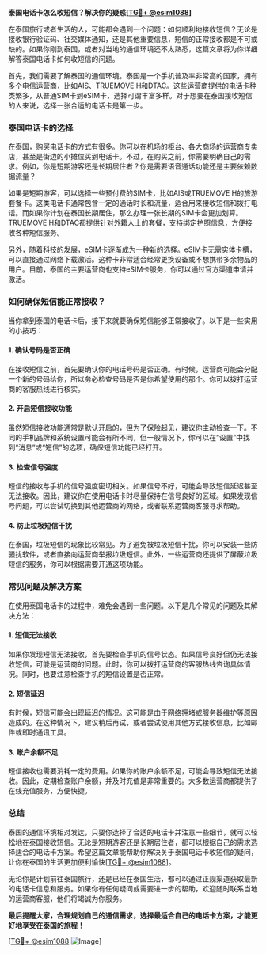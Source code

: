 **泰国电话卡怎么收短信？解决你的疑惑[[TG💪+ @esim1088](https://t.me/s/esim1088)]**

在泰国旅行或者生活的人，可能都会遇到一个问题：如何顺利地接收短信？无论是接收银行验证码、社交媒体通知，还是其他重要信息，短信的正常接收都是不可或缺的。如果你刚到泰国，或者对当地的通信环境还不太熟悉，这篇文章将为你详细解答泰国电话卡如何收短信的问题。

首先，我们需要了解泰国的通信环境。泰国是一个手机普及率非常高的国家，拥有多个电信运营商，比如AIS、TRUEMOVE H和DTAC。这些运营商提供的电话卡种类繁多，从普通SIM卡到eSIM卡，选择可谓丰富多样。对于想要在泰国接收短信的人来说，选择一张合适的电话卡是第一步。

### 泰国电话卡的选择

在泰国，购买电话卡的方式有很多。你可以在机场的柜台、各大商场的运营商专卖店，甚至是街边的小摊位买到电话卡。不过，在购买之前，你需要明确自己的需求。例如，你是短期游客还是长期居住者？你是需要语音通话功能还是主要依赖数据流量？

如果是短期游客，可以选择一些预付费的SIM卡，比如AIS或TRUEMOVE H的旅游套餐卡。这类电话卡通常包含一定的通话时长和流量，适合用来接收短信和拨打电话。而如果你计划在泰国长期居住，那么办理一张长期的SIM卡会更加划算。TRUEMOVE H和DTAC都提供针对外籍人士的套餐，支持绑定护照信息，方便接收各种短信服务。

另外，随着科技的发展，eSIM卡逐渐成为一种新的选择。eSIM卡无需实体卡槽，可以直接通过网络下载激活。这种卡非常适合经常更换设备或不想携带多余物品的用户。目前，泰国的主要运营商也支持eSIM卡服务，你可以通过官方渠道申请并激活。

### 如何确保短信能正常接收？

当你拿到泰国的电话卡后，接下来就要确保短信能够正常接收了。以下是一些实用的小技巧：

#### 1. 确认号码是否正确
在接收短信之前，首先要确认你的电话号码是否正确。有时候，运营商可能会分配一个新的号码给你，所以务必检查号码是否是你希望使用的那个。你可以拨打运营商的客服热线进行核实。

#### 2. 开启短信接收功能
虽然短信接收功能通常是默认开启的，但为了保险起见，建议你主动检查一下。不同的手机品牌和系统设置可能会有所不同，但一般情况下，你可以在“设置”中找到“消息”或“短信”的选项，确保短信功能已经打开。

#### 3. 检查信号强度
短信的接收与手机的信号强度密切相关。如果信号不好，可能会导致短信延迟甚至无法接收。因此，建议你在使用电话卡时尽量保持在信号良好的区域。如果发现信号问题，可以尝试切换到其他运营商的网络，或者联系运营商客服寻求帮助。

#### 4. 防止垃圾短信干扰
在泰国，垃圾短信的现象比较常见。为了避免被垃圾短信干扰，你可以安装一些防骚扰软件，或者直接向运营商举报垃圾短信。此外，一些运营商还提供了屏蔽垃圾短信的服务，你可以根据需要开通这项功能。

### 常见问题及解决方案

在使用泰国电话卡的过程中，难免会遇到一些问题。以下是几个常见的问题及其解决方法：

#### 1. 短信无法接收
如果你发现短信无法接收，首先要检查手机的信号状态。如果信号良好但仍无法接收短信，可能是运营商的问题。此时，你可以拨打运营商的客服热线咨询具体情况。同时，也要注意检查手机的短信设置是否正常。

#### 2. 短信延迟
有时候，短信可能会出现延迟的情况。这可能是由于网络拥堵或服务器维护等原因造成的。在这种情况下，建议稍后再试，或者尝试使用其他方式接收信息，比如邮件或即时通讯工具。

#### 3. 账户余额不足
短信接收也需要消耗一定的费用。如果你的账户余额不足，可能会导致短信无法接收。因此，定期检查账户余额，并及时充值是非常重要的。大多数运营商都提供了在线充值服务，方便快捷。

### 总结

泰国的通信环境相对发达，只要你选择了合适的电话卡并注意一些细节，就可以轻松地在泰国接收短信。无论是短期游客还是长期居住者，都可以根据自己的需求选择适合的电话卡方案。希望这篇文章能帮助你解决关于泰国电话卡收短信的疑问，让你在泰国的生活更加便利愉快[[TG💪+ @esim1088](https://t.me/s/esim1088)]。

无论你是计划前往泰国旅行，还是已经在泰国生活，都可以通过正规渠道获取最新的电话卡信息和服务。如果你有任何疑问或需要进一步的帮助，欢迎随时联系当地的运营商客服，他们将竭诚为你服务。

**最后提醒大家，合理规划自己的通信需求，选择最适合自己的电话卡方案，才能更好地享受在泰国的旅程！**

[[TG💪+ @esim1088](https://t.me/s/esim1088) ![Image](https://i.postimg.cc/4NQfJmqS/Snipaste-2025-05-13-00-14-12.png)]
